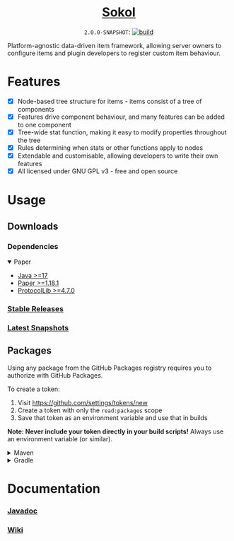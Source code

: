<div align="center">

<a href="https://aecsocket.github.io/sokol"><h1>Sokol</h1></a> <!-- TODO add banner -->

`2.0.0-SNAPSHOT`:
[![build](https://github.com/aecsocket/sokol/actions/workflows/build.yml/badge.svg)](https://github.com/aecsocket/sokol/actions/workflows/build.yml)

</div>

Platform-agnostic data-driven item framework, allowing server owners to configure items
and plugin developers to register custom item behaviour.

# Features

- [x] Node-based tree structure for items - items consist of a tree of components
- [x] Features drive component behaviour, and many features can be added to one component
- [x] Tree-wide stat function, making it easy to modify properties throughout the tree
- [x] Rules determining when stats or other functions apply to nodes
- [x] Extendable and customisable, allowing developers to write their own features
- [x] All licensed under GNU GPL v3 - free and open source

# Usage

## Downloads

### Dependencies

<details open>
<summary>Paper</summary>

* [Java >=17](https://adoptium.net/)
* [Paper >=1.18.1](https://papermc.io/)
* [ProtocolLib >=4.7.0](https://www.spigotmc.org/resources/protocollib.1997/)

</details>

### [Stable Releases](https://github.com/aecsocket/sokol/releases)

### [Latest Snapshots](https://github.com/aecsocket/sokol/actions/workflows/build.yml)

## Packages

Using any package from the GitHub Packages registry requires you to
authorize with GitHub Packages.

To create a token:

1. Visit https://github.com/settings/tokens/new
2. Create a token with only the `read:packages` scope
3. Save that token as an environment variable and use that in builds

**Note: Never include your token directly in your build scripts!**
Always use an environment variable (or similar).

<details>
<summary>Maven</summary>

### [How to authorize](https://docs.github.com/en/packages/working-with-a-github-packages-registry/working-with-the-apache-maven-registry)

#### In `~/.m2/settings.xml`

```xml
<servers>
  <server>
    <id>github-sokol</id>
    <username>[username]</username>
    <password>[token]</password>
  </server>
</servers>
```

#### In `pom.xml`

Repository
```xml
<repositories>
  <repository>
    <id>github-sokol</id>
    <url>https://maven.pkg.github.com/aecsocket/sokol</url>
    <snapshots>
      <enabled>true</enabled>
    </snapshots>
  </repository>
</repositories>
```

Dependency
```xml
<dependencies>
  <dependency>
    <groupId>com.github.aecsocket</groupId>
    <artifactId>sokol-[module]</artifactId>
    <version>[version]</version>
  </dependency>
</dependencies>
```

</details>

<details>
<summary>Gradle</summary>

The Kotlin DSL is used here.

### [How to authorize](https://docs.github.com/en/packages/working-with-a-github-packages-registry/working-with-the-gradle-registry)

When building, make sure the `GPR_USERNAME` and `GPR_TOKEN` environment variables are set.

Repository
```kotlin
repositories {
    maven {
        url = uri("https://maven.pkg.github.com/aecsocket/sokol")
        credentials {
            username = System.getenv("GPR_USERNAME")
            password = System.getenv("GPR_TOKEN")
        }
    }
}
```

Dependency
```kotlin
dependencies {
    compileOnly("com.github.aecsocket", "sokol-[module]", "[version]")
}
```

</details>

# Documentation

### [Javadoc](https://aecsocket.github.io/sokol/docs)

### [Wiki](https://github.com/aecsocket/sokol/wiki)
